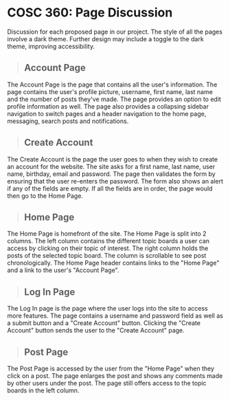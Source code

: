 # COSC 360: Page Discussion
Discussion for each proposed page in our project. The style of all the pages involve a dark theme. Further design may include a toggle to the dark theme, improving accessibility.
>## Account Page
The Account Page is the page that contains all the user's information. The page contains the user's profile picture, username, first name, last name and the number of posts they've made. The page provides an option to edit profile information as well. The page also provides a collapsing sidebar navigation to switch pages and a header navigation to the home page, messaging, search posts and notifications.
>## Create Account
The Create Account is the page the user goes to when they wish to create an account for the website. The site asks for a first name, last name, user name, birthday, email and password. The page then validates the form by ensuring that the user re-enters the password. The form also shows an alert if any of the fields are empty. If all the fields are in order, the page would then go to the Home Page.
>## Home Page
The Home Page is homefront of the site. The Home Page is split into 2 columns. The left column contains the different topic boards a user can access by clicking on their topic of interest. The right column holds the posts of the selected topic board. The column is scrollable to see post chronologically. The Home Page header contains links to the "Home Page" and a link to the user's "Account Page".
>## Log In Page
The Log In page is the page where the user logs into the site to access more features. The page contains a username and password field as well as a submit button and a "Create Account" button. Clicking the "Create Account" button sends the user to the "Create Account" page.
>## Post Page
The Post Page is accessed by the user from the "Home Page" when they click on a post. The page enlarges the post and shows any comments made by other users under the post. The page still offers access to the topic boards in the left column.